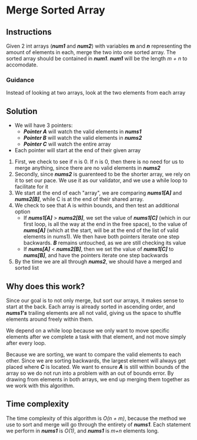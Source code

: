 # Merge Sorted Array

## Instructions
Given 2 int arrays (***num1*** and ***num2***) with variables **m** and ***n*** representing the amount of elements in each, merge the two into one sorted array.
The sorted array should be contained in ***num1***. ***num1*** will be the length _m + n_ to accomodate.

### Guidance
Instead of looking at two arrays, look at the two elements from each array

## Solution
- We will have 3 pointers:
  * ***Pointer A*** will watch the valid elements in ***nums1***
  * ***Pointer B*** will watch the valid elements in ***nums2***
  * ***Pointer C*** will watch the entire array
- Each pointer will start at the end of their given array

1. First, we check to see if n is 0. If n is 0, then there is no need for us to merge anything, since there are no valid elements in ***nums2***
2. Secondly, since ***nums2*** is guarenteed to be the shorter array, we rely on it to set our pace. We use it as our validator, and we use a while loop to facilitate for it
3. We start at the end of each "array", we are comparing ***nums1[A]*** and ***nums2[B]***, while C is at the end of their shared array.
4. We check to see that A is within bounds, and then test an additional option
   * If ***nums1[A]*** > ***nums2[B]***, we set the value of ***nums1[C]*** (which in our first loop, is all the way at the end in the free space), to the value of ***nums[A]*** (which at the start, will be at the end of the list of valid elements in nums1). We then have both pointers iterate one step backwards. ***B*** remains untouched, as we are still checking its value
   * If ***nums[A]*** < ***nums2[B]***, then we set the value of ***nums1[C]*** to ***nums[B]***, and have the pointers iterate one step backwards
5. By the time we are all through ***nums2***, we should have a merged and sorted list

## Why does this work?
Since our goal is to not only merge, but sort our arrays, it makes sense to start at the back. Each array is already sorted in ascending order, and ***nums1's*** trailing elements are all not valid, giving us the space to shuffle elements around freely within them.

We depend on a while loop because we only want to move specific elements after we complete a task with that element, and not move simply after every loop.

Because we are sorting, we want to compare the valid elements to each other. Since we are sorting backwards, the largest element will always get placed where ***C*** is located. We want to ensure ***A*** is still within bounds of the array so we do not run into a problem with an out of bounds error. By drawing from elements in both arrays, we end up merging them together as we work with this algorithm.

## Time complexity
The time complexity of this algorithm is _O(n + m)_, because the method we use to sort and merge will go through the entirety of ***nums1***. Each statement we perform in ***nums1*** is _O(1)_, and ***nums1*** is _m+n_ elements long.

